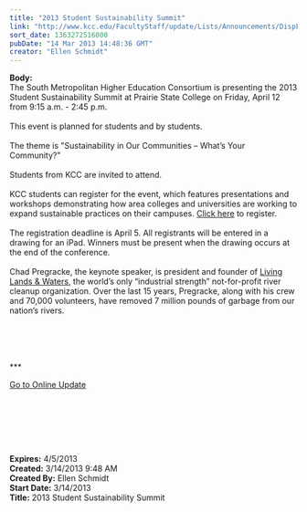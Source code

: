 ```yaml
---
title: "2013 Student Sustainability Summit"
link: "http://www.kcc.edu/FacultyStaff/update/Lists/Announcements/DispForm.aspx?ID=1021"
sort_date: 1363272516000
pubDate: "14 Mar 2013 14:48:36 GMT"
creator: "Ellen Schmidt"
---
```


<div><b>Body:</b> <div class="ExternalClass0D9AE5E278894DDE9AB6A7D44E658CBE">
<div>The South Metropolitan Higher Education Consortium is presenting the 2013 Student Sustainability Summit at Prairie State College on Friday, April 12 from 9:15 a.m. - 2:45 p.m. </div>
<div> </div>
<div>This event is planned for students and by students.</div>
<div> </div>
<div>The theme is &quot;Sustainability in Our Communities – What’s Your Community?&quot;</div>
<div> </div>
<div>Students from KCC are invited to attend.</div>
<div> </div>
<div>KCC students can register for the event, which features presentations and workshops demonstrating how area colleges and universities are working to expand sustainable practices on their campuses. <a href="http://www.surveymonkey.com/s/2013StudentSustainabilitySummit">Click here</a> to register.</div>
<div> </div>
<div>The registration deadline is April 5. All registrants will be entered in a drawing for an iPad. Winners must be present when the drawing occurs at the end of the conference.</div>
<div> </div>
<div>Chad Pregracke, the keynote speaker, is president and founder of <a href="http://www.livinglandsandwaters.org/">Living Lands &amp; Waters</a>, the world’s only “industrial strength” not-for-profit river cleanup organization. Over the last 15 years, Pregracke, along with his crew and 70,000 volunteers, have removed 7 million pounds of garbage from our nation’s rivers.</div>
<div> </div>
<div> </div>
<div>
<div>
<div>
<div> </div>
<div>
<div>
<div> </div>
<div>
<p>***</p>
<p><a href="/FacultyStaff/update/Pages/dailyupdate.aspx">Go to Online Update</a></p>
<p><br /></p></div></div></div></div></div></div>
<div><br /> </div>
<div> </div>
<div> </div></div></div>
<div><b>Expires:</b> 4/5/2013</div>
<div><b>Created:</b> 3/14/2013 9:48 AM</div>
<div><b>Created By:</b> Ellen Schmidt</div>
<div><b>Start Date:</b> 3/14/2013</div>
<div><b>Title:</b> 2013 Student Sustainability Summit</div>
